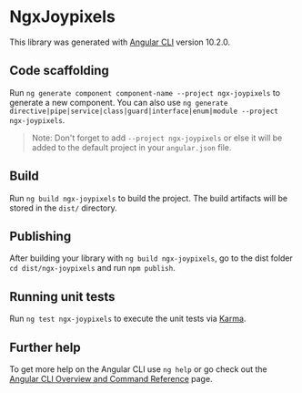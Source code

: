# NgxJoypixels

This library was generated with [Angular CLI](https://github.com/angular/angular-cli) version 10.2.0.

## Code scaffolding

Run `ng generate component component-name --project ngx-joypixels` to generate a new component. You can also use `ng generate directive|pipe|service|class|guard|interface|enum|module --project ngx-joypixels`.
> Note: Don't forget to add `--project ngx-joypixels` or else it will be added to the default project in your `angular.json` file. 

## Build

Run `ng build ngx-joypixels` to build the project. The build artifacts will be stored in the `dist/` directory.

## Publishing

After building your library with `ng build ngx-joypixels`, go to the dist folder `cd dist/ngx-joypixels` and run `npm publish`.

## Running unit tests

Run `ng test ngx-joypixels` to execute the unit tests via [Karma](https://karma-runner.github.io).

## Further help

To get more help on the Angular CLI use `ng help` or go check out the [Angular CLI Overview and Command Reference](https://angular.io/cli) page.

